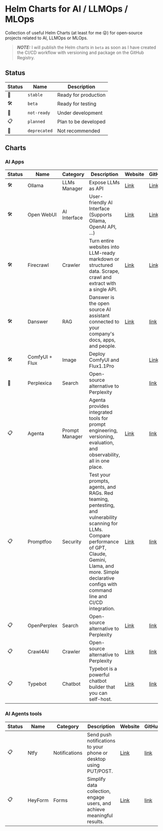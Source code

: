 # Helm Charts for AI / LLMOps / MLOps

Collection of useful Helm Charts (at least for me 😜) for open-source projects related to AI, LLMOps or MLOps.

> **_NOTE:_** I will publish the Helm charts in `beta` as soon as I have created the CI/CD workflow with versioning and package on the GitHub Registry.

## Status

| Status | Name | Description |
|--------|------|-------------|
| 🚀 | `stable` | Ready for production |
| 🛠 | `beta` | Ready for testing |
| 🚧 | `not-ready` | Under development |
| 📋 | `planned` | Plan to be developed |
| 🚫 |`deprecated` | Not recommended |

## Charts

### AI Apps

| Status | Name | Category | Description | Website | GitHub |
|--------|------|----------|-------------|---------|--------|
| 🛠 | Ollama | LLMs Manager | Expose LLMs as API | [Link][ollama-website] | [Link][ollama-github] |
| 🛠 | Open WebUI | AI Interface | User-friendly AI Interface (Supports Ollama, OpenAI API, ...) | [Link][openwebui-website] | [Link][openwebui-github] |
| 🛠 | Firecrawl | Crawler | Turn entire websites into LLM-ready markdown or structured data. Scrape, crawl and extract with a single API. | [Link][firecrawl-website] | [Link][firecrawl-github] |
| 🛠 | Danswer | RAG | Danswer is the open source AI assistant connected to your company's docs, apps, and people. | [Link][danswer-website] | [link][danswer-github] |
| 🛠 | ComfyUI + Flux | Image | Deploy ComfyUI and Flux1.1Pro |  | [Link][comfyui-flux-github] |
| 🚧 | Perplexica | Search | Open-source alternative to Perplexity | | [link][perplexica-github] |
| 📋 | Agenta | Prompt Manager | Agenta provides integrated tools for prompt engineering, versioning, evaluation, and observability, all in one place. | [Link][agenta-website] | [link][agenta-github] |
| 📋 | Promptfoo | Security | Test your prompts, agents, and RAGs. Red teaming, pentesting, and vulnerability scanning for LLMs. Compare performance of GPT, Claude, Gemini, Llama, and more. Simple declarative configs with command line and CI/CD integration. | [Link][promptfoo-website] | [link][promptfoo-github] |
| 📋 | OpenPerplex | Search | Open-source alternative to Perplexity | [Link][openperplex-website] | [link][openperplex-github] |
| 📋 | Crawl4AI | Crawler | Open-source alternative to Perplexity | [Link][openperplex-website] | [link][openperplex-github] |
| 📋 | Typebot | Chatbot | Typebot is a powerful chatbot builder that you can self-host. | [Link][typebot-website] | [link][typebot-github] |

### AI Agents tools

| Status | Name | Category | Description | Website | GitHub |
|--------|------|----------|-------------|---------|--------|
| 📋 | Ntfy | Notifications | Send push notifications to your phone or desktop using PUT/POST. | [Link][ntfy-website] | [link][ntfy-github] |
| 📋 | HeyForm | Forms | Simplify data collection, engage users, and achieve meaningful results. | [Link][heyform-website] | [link][heyform-github] |

[ollama-website]: https://ollama.com
[ollama-github]: https://github.com/ollama/ollama
[openwebui-website]: https://openwebui.com
[openwebui-github]: https://github.com/open-webui/open-webui
[firecrawl-website]: https://firecrawl.dev
[firecrawl-github]: https://github.com/mendableai/firecrawl
[danswer-website]: https://danswer.ai/
[danswer-github]: https://github.com/danswer-ai/danswer
[comfyui-flux-github]: https://github.com/frefrik/comfyui-flux
[perplexica-github]: https://github.com/ItzCrazyKns/Perplexica
[openperplex-website]: https://openperplex.com/
[openperplex-github]: https://github.com/YassKhazzan/openperplex_backend_os
[agenta-website]: https://agenta.ai/
[agenta-github]: https://github.com/agenta-ai/agenta
[promptfoo-website]: https://promptfoo.dev/
[promptfoo-github]: https://github.com/promptfoo/promptfoo
[typebot-website]: https://typebot.io/
[typebot-github]: https://github.com/baptisteArno/typebot.io
[ntfy-website]: https://ntfy.sh/
[ntfy-github]: https://github.com/binwiederhier/ntfy
[heyform-website]: https://heyform.net/
[heyform-github]: https://github.com/heyform/heyform
